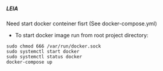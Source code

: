 ##### LEIA



Need start docker conteiner fisrt (See docker-compose.yml)


- To start docker image run from root project directory:

```
sudo chmod 666 /var/run/docker.sock
sudo systemctl start docker 
sudo systemctl status docker
docker-compose up
```





